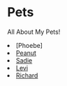 # Pets
All About My Pets!
<li>[Phoebe]</li>
<li><a href="#Peanut">Peanut</a></li>
<li><a href="#Sadie">Sadie</a></li>
<li><a href="#Levi">Levi</a></li>
<li><a href="#Richard">Richard</a></li>
